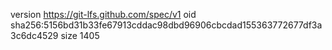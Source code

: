 version https://git-lfs.github.com/spec/v1
oid sha256:5156bd31b33fe67913cddac98dbd96906cbcdad155363772677df3a3c6dc4529
size 1405

